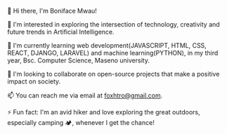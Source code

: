 👋 Hi there, I'm Boniface Mwau!

👀 I'm interested in exploring the intersection of technology, creativity and future trends in Artificial Intelligence. 

🌱 I'm currently learning web development(JAVASCRIPT, HTML, CSS, REACT, DJANGO, LARAVEL) and machine learning(PYTHON), in my third year, Bsc. Computer Science, Maseno university. 

💞️ I'm looking to collaborate on open-source projects that make a positive impact on society.

📫 You can reach me via email at foxhtro@gmail.com. 

⚡ Fun fact: I'm an avid hiker and love exploring the great outdoors, especially camping 🏕, whenever I get the chance!

<!---
foxh79/foxh79 is a ✨ special ✨ repository because its `README.md` (this file) appears on your GitHub profile.
You can click the Preview link to take a look at your changes.
--->
